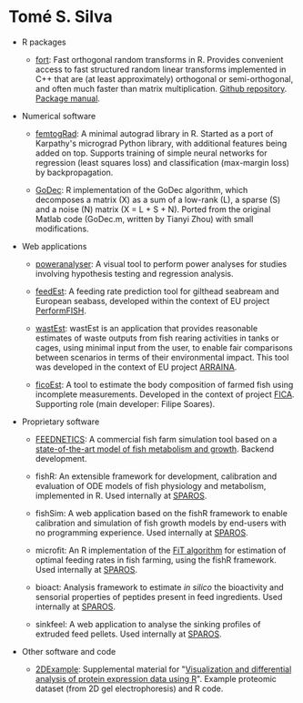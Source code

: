 Tomé S. Silva
====================

* R packages

  * [fort](https://tomessilva.github.io/fort): Fast orthogonal random transforms in R. Provides convenient access to fast structured random linear transforms implemented in C++ that are (at least approximately) orthogonal or semi-orthogonal, and often much faster than matrix multiplication. [Github repository](https://github.com/tomessilva/fort). [Package manual](https://tomessilva.github.io/manuals/fort_0.0.1.pdf).


* Numerical software

  * [femtogRad](https://gitlab.com/t.s.silva/femtograd): A minimal autograd library in R. Started as a port of Karpathy's micrograd Python library, with additional features being added on top. Supports training of simple neural networks for regression (least squares loss) and classification (max-margin loss) by backpropagation.
 
  * [GoDec](https://gitlab.com/t.s.silva/godec): R implementation of the GoDec algorithm, which decomposes a matrix (X) as a sum of a low-rank (L), a sparse (S) and a noise (N) matrix (X = L + S + N). Ported from the original Matlab code (GoDec.m, written by Tianyi Zhou) with small modifications.


* Web applications

  * [poweranalyser](https://sparos.shinyapps.io/poweranalyser_1/): A visual tool to perform power analyses for studies involving hypothesis testing and regression analysis.
  
  * [feedEst](https://webtools.sparos.pt/feedest/): A feeding rate prediction tool for gilthead seabream and European seabass, developed within the context of EU project [PerformFISH](https://web.archive.org/web/20230714003419/http://performfish.eu/).
  
  * [wastEst](https://webtools.sparos.pt/wastest/): wastEst is an application that provides reasonable estimates of waste outputs from fish rearing activities in tanks or cages, using minimal input from the user, to enable fair comparisons between scenarios in terms of their environmental impact. This tool was developed in the context of EU project [ARRAINA](http://web.archive.org/web/20210923211938/https://arraina.eu/).
  
  * [ficoEst](https://webtools.sparos.pt/ficoest/): A tool to estimate the body composition of farmed fish using incomplete measurements. Developed in the context of project [FICA](https://www.sparos.pt/projects/fica/). Supporting role (main developer: Filipe Soares).


* Proprietary software

  * [FEEDNETICS](https://www.sparos.pt/products/#feednetics): A commercial fish farm simulation tool based on a [state-of-the-art model of fish metabolism and growth](https://doi.org/10.3390/jmse11030472). Backend development.

  * fishR: An extensible framework for development, calibration and evaluation of ODE models of fish physiology and metabolism, implemented in R. Used internally at [SPAROS](https://www.sparos.pt/).
  
  * fishSim: A web application based on the fishR framework to enable calibration and simulation of fish growth models by end-users with no programming experience. Used internally at [SPAROS](https://www.sparos.pt/).
  
  * microfit: An R implementation of the [FiT algorithm](https://www.sparos.pt/products/#fit) for estimation of optimal feeding rates in fish farming, using the fishR framework. Used internally at [SPAROS](https://www.sparos.pt/).
  
  * bioact: Analysis framework to estimate *in silico* the bioactivity and sensorial properties of peptides present in feed ingredients. Used internally at [SPAROS](https://www.sparos.pt/).
  
  * sinkfeel: A web application to analyse the sinking profiles of extruded feed pellets. Used internally at [SPAROS](https://www.sparos.pt/).
  
  
* Other software and code

  * [2DExample](https://tomessilva.github.io/2DExample): Supplemental material for "[Visualization and differential analysis of protein expression data using R](http://web.archive.org/web/20220311094808/https://sapientia.ualg.pt/bitstream/10400.1/9779/1/manuscript_final.pdf)". Example proteomic dataset (from 2D gel electrophoresis) and R code.
